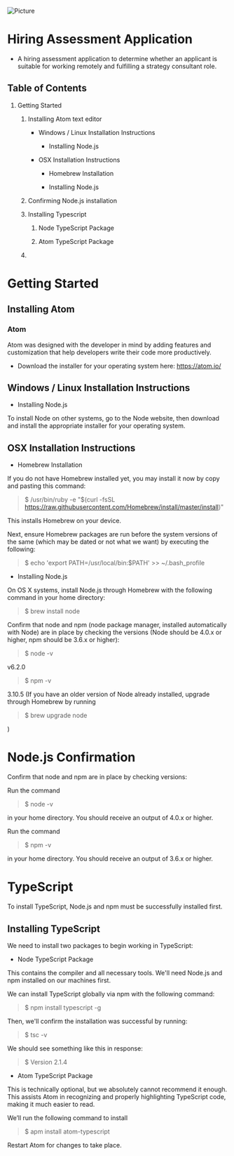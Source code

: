 ![Picture](http://static1.squarespace.com/static/57b77304b3db2bfb203fbf3f/t/581e02ade4fcb51e9e0bc4cd/1501254745108/?format=1500w)

# Hiring Assessment Application

* A hiring assessment application to determine whether an applicant is suitable for working remotely and fulfilling a strategy consultant role.

## Table of Contents

1. Getting Started
    1. Installing Atom text editor

        * Windows / Linux Installation Instructions

          * Installing Node.js

        * OSX Installation Instructions

          * Homebrew Installation

          * Installing Node.js

    2. Confirming Node.js installation

    3. Installing Typescript

        1. Node TypeScript Package

        2. Atom TypeScript Package

    4. 



# Getting Started

## Installing Atom

### Atom

Atom was designed with the developer in mind by adding features and customization that help developers write their code more productively.

* Download the installer for your operating system here: https://atom.io/

## Windows / Linux Installation Instructions

* Installing Node.js

To install Node on other systems, go to the Node website, then download and install the appropriate installer for your operating system.

## OSX Installation Instructions

* Homebrew Installation

If you do not have Homebrew installed yet, you may install it now by copy and pasting this command:

> $ /usr/bin/ruby -e "$(curl -fsSL https://raw.githubusercontent.com/Homebrew/install/master/install)"

This installs Homebrew on your device.

Next, ensure Homebrew packages are run before the system versions of the same (which may be dated or not what we want) by executing the following:

> $ echo 'export PATH=/usr/local/bin:$PATH' >> ~/.bash_profile

* Installing Node.js

On OS X systems, install Node.js through Homebrew with the following command in your home directory:

> $ brew install node

Confirm that node and npm (node package manager, installed automatically with Node) are in place by checking the versions (Node should be 4.0.x or higher, npm should be 3.6.x or higher):

> $ node -v

v6.2.0

> $ npm -v

3.10.5
(If you have an older version of Node already installed, upgrade through Homebrew by running

> $ brew upgrade node

)

# Node.js Confirmation

Confirm that node and npm are in place by checking versions:

Run the command

> $ node -v

in your home directory. You should receive an output of 4.0.x or higher.

Run the command

> $ npm -v

in your home directory. You should receive an output of 3.6.x or higher.

# TypeScript

To install TypeScript, Node.js and npm must be successfully installed first.

## Installing TypeScript

We need to install two packages to begin working in TypeScript:

* Node TypeScript Package

This contains the compiler and all necessary tools. We'll need Node.js and npm installed on our machines first.

We can install TypeScript globally via npm with the following command:

> $ npm install typescript -g

Then, we'll confirm the installation was successful by running:

> $ tsc -v

We should see something like this in response:

> $ Version 2.1.4

* Atom TypeScript Package

This is technically optional, but we absolutely cannot recommend it enough. This assists Atom in recognizing and properly highlighting TypeScript code, making it much easier to read.

We’ll run the following command to install

> $ apm install atom-typescript

Restart Atom for changes to take place.
